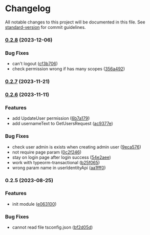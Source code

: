 # Changelog

All notable changes to this project will be documented in this file. See [standard-version](https://github.com/conventional-changelog/standard-version) for commit guidelines.

### [0.2.8](https://github.com/RoxaVN/roxavn/compare/v0.2.7...v0.2.8) (2023-12-06)

### Bug Fixes

- can't logout ([cf3b706](https://github.com/RoxaVN/roxavn/commit/cf3b706919240537331e02e3838dfc8183408732))
- check permission wrong if has many scopes ([356a492](https://github.com/RoxaVN/roxavn/commit/356a492abbde108f3625fd291b6dbf04950b2d5d))

### [0.2.7](https://github.com/RoxaVN/roxavn/compare/v0.2.6...v0.2.7) (2023-11-21)

### [0.2.6](https://github.com/RoxaVN/roxavn/compare/v0.2.5...v0.2.6) (2023-11-11)

### Features

- add UpdateUser permission ([6b7a179](https://github.com/RoxaVN/roxavn/commit/6b7a1798bcd17f3af8af9cfcddb0f700ab3b1009))
- add usernameText to GetUsersRequest ([ac9377e](https://github.com/RoxaVN/roxavn/commit/ac9377e7c0507b51103a000275cbdc9f5ab3e1dd))

### Bug Fixes

- check user admin is exists when creating admin user ([9eca576](https://github.com/RoxaVN/roxavn/commit/9eca5761b451d789be389d04164ea013e2643b9d))
- not require page param ([0c2f246](https://github.com/RoxaVN/roxavn/commit/0c2f246a002583324b1d7448284e05962769540f))
- stay on login page after login success ([54e2aee](https://github.com/RoxaVN/roxavn/commit/54e2aeeeae060c1f9b6ce4175c1479697cb7e529))
- work with typeorm-transactional ([b25f065](https://github.com/RoxaVN/roxavn/commit/b25f065c825073d89e2f7aab35397fdd33e649d2))
- wrong param name in userIdentityApi ([aa1fff0](https://github.com/RoxaVN/roxavn/commit/aa1fff05c926046789c28db87ffc4d86675085a9))

### 0.2.5 (2023-08-25)

### Features

- init module ([e063100](https://github.com/RoxaVN/roxavn/commit/e063100d13f3b7cdb0566945232a73bd1591c24a))

### Bug Fixes

- cannot read file tsconfig.json ([bf2d05d](https://github.com/RoxaVN/roxavn/commit/bf2d05d335ab334d950ccd2408046aad8ac8d3da))
